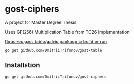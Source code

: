 # gost-ciphers
A project for Master Degree Thesis

Uses GF(256) Multiplication Table from TC26 Implementation

[Requires gost-table/galois package to build or run](https://github.com/DmitriiTrifonov/gost-table)

```go get github.com/DmitriiTrifonov/gost-table```

## Installation
```go get github.com/DmitriiTrifonov/gost-ciphers```
